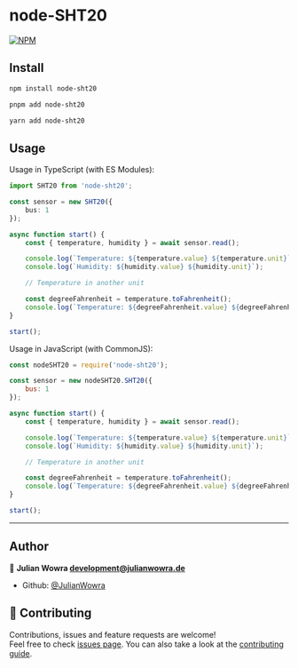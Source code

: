 # node-SHT20

[![NPM](https://nodei.co/npm/node-sht20.png)](https://npmjs.org/package/node-sht20)

## Install

```sh
npm install node-sht20
```

```sh
pnpm add node-sht20
```

```sh
yarn add node-sht20
```

## Usage

Usage in TypeScript (with ES Modules):

```typescript
import SHT20 from 'node-sht20';

const sensor = new SHT20({
	bus: 1
});

async function start() {
	const { temperature, humidity } = await sensor.read();

	console.log(`Temperature: ${temperature.value} ${temperature.unit}`);
	console.log(`Humidity: ${humidity.value} ${humidity.unit}`);

	// Temperature in another unit

	const degreeFahrenheit = temperature.toFahrenheit();
	console.log(`Temperature: ${degreeFahrenheit.value} ${degreeFahrenheit.unit}`);
}

start();
```

Usage in JavaScript (with CommonJS):

```js
const nodeSHT20 = require('node-sht20');

const sensor = new nodeSHT20.SHT20({
	bus: 1
});

async function start() {
	const { temperature, humidity } = await sensor.read();

	console.log(`Temperature: ${temperature.value} ${temperature.unit}`);
	console.log(`Humidity: ${humidity.value} ${humidity.unit}`);

	// Temperature in another unit

	const degreeFahrenheit = temperature.toFahrenheit();
	console.log(`Temperature: ${degreeFahrenheit.value} ${degreeFahrenheit.unit}`);
}

start();
```

---

## Author

👤 **Julian Wowra <development@julianwowra.de>**

- Github: [@JulianWowra](https://github.com/JulianWowra)

## 🤝 Contributing

Contributions, issues and feature requests are welcome!<br />Feel free to check [issues page](https://github.com/JulianWowra/node-sht20/issues). You can also take a look at the [contributing guide](https://github.com/JulianWowra/node-sht20/blob/main/CONTRIBUTING.md).
